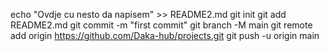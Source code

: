 echo "Ovdje cu nesto da napisem" >> README2.md
git init
git add README2.md
git commit -m "first commit"
git branch -M main
git remote add origin https://github.com/Daka-hub/projects.git
git push -u origin main
